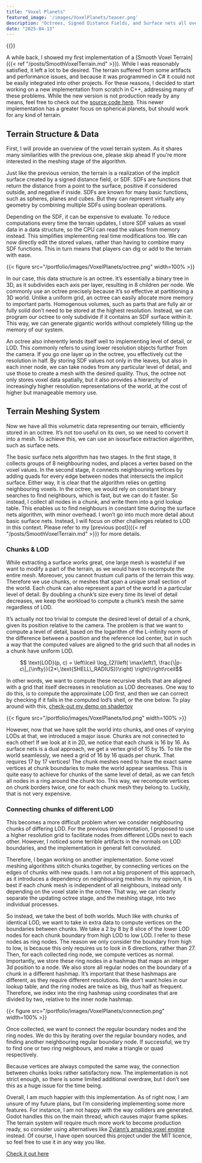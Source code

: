 ```yaml
---
title: "Voxel Planets"
featured_image: '/images/VoxelPlanets/teaser.png'
description: "Octrees, Signed Distance Fields, and Surface nets all over again!"
date: "2025-04-13"
---
```


{{<youtube ip0IKGwx49M>}}
  
A while back, I showed my first implementation of a [Smooth Voxel Terrain]({{< ref "/posts/SmoothVoxelTerrain.md" >}}). While I was reasonably satisfied, it left a lot to be desired. The terrain suffered from some artifacts and performance issues, and because it was programmed in C# it could not be easily integrated into other projects.
For these reasons, I decided to start working on a new implementation from scratch in C++, addressing many of these problems. While the new version is not production ready by any means, feel free to check out the [source code here](https://github.com/JorisAR/GDVoxelTerrain). This newer implementation has a greater focus on spherical planets, but should work for any kind of terrain.

## Terrain Structure & Data
First, I will provide an overview of the voxel terrain system. As it shares many similarities with the previous one, please skip ahead If you’re more interested in the meshing stage of the algorithm.

Just like the previous version, the terrain is a realization of the implicit surface created by a signed distance field, or SDF. SDFs are functions that return the distance from a point to the surface, positive if considered outside, and negative if inside. SDFs are known for many basic functions, such as spheres, planes and cubes. But they can represent virtually any geometry by combining multiple SDFs using boolean operations.

Depending on the SDF, it can be expensive to evaluate. To reduce computations every time the terrain updates, I store SDF values as voxel data in a data structure, so the CPU can read the values from memory instead. This simplifies implementing real time modifications too. We can now directly edit the stored values, rather than having to combine many SDF functions. This in turn means that players can dig or add to the terrain with ease.

{{< figure src="/portfolio/images/VoxelPlanets/octree.png" width=100% >}}

In our case, this data structure is an octree. It’s essentially a binary tree in 3D, as it subdivides each axis per layer, resulting in 8 children per node. We commonly use an octree precisely because it’s so effective at partitioning a 3D world. Unlike a uniform grid, an octree can easily allocate more memory to important parts. Homogenous volumes, such as parts that are fully air or fully solid don’t need to be stored at the highest resolution. Instead, we can program our octree to only subdivide if it contains an SDF surface within it. This way, we can generate gigantic worlds without completely filling up the memory of our system.


An octree also inherently lends itself well to implementing level of detail, or LOD. This commonly refers to using lower resolution objects further from the camera.
If you go one layer up in the octree, you effectively cut the resolution in half. By storing SDF  values not only in the leaves, but also in each inner node, we can take nodes from any particular level of detail, and use those to create a mesh with the desired quality. Thus, the octree not only stores voxel data spatially, but it also provides a hierarchy of increasingly higher resolution representations of the world, at the cost of higher but manageable memory use.

## Terrain Meshing System 
Now we have all this volumetric data representing our terrain, efficiently stored in an octree. It’s not too useful on its own, so we need to convert it into a mesh. To achieve this, we can use an isosurface extraction algorithm, such as surface nets.

The basic surface nets algorithm has two stages. In the first stage, it collects groups of 8 neighbouring nodes, and places a vertex based on the voxel values. In the second stage, it connects neighbouring vertices by adding quads for every edge between nodes that intersects the implicit surface. Either way, it is clear that the algorithm relies on getting neighbouring voxels. In the octree, we would rely on constant binary searches to find neighbours, which is fast, but we can do it faster. So instead, I collect all nodes in a chunk, and write them into a grid lookup table. This enables us to find neighbours in constant time during the surface nets algorithm, with minor overhead. 
I won’t go into much more detail about basic surface nets. Instead, I will focus on other challenges related to LOD in this context. Please refer to my [previous post]({{< ref "/posts/SmoothVoxelTerrain.md" >}}) for more details.

### Chunks & LOD

While extracting a surface works great, one large mesh is wasteful if we want to modify a part of the terrain, as we would have to recompute the entire mesh. Moreover, you cannot frustum cull parts of the terrain this way. Therefore we use chunks, or meshes that span a unique small section of the world. 
Each chunk can also represent a part of the world in a particular level of detail. By doubling a chunk’s size every time its level of detail decreases, we keep the workload to compute a chunk’s mesh the same regardless of LOD.

It’s actually not too trivial to compute the desired level of detail of a chunk, given its position relative to the camera. The problem is that we want to compute a level of detail, based on the logarithm of the L-infinity norm of the difference between a position and the reference lod center, but in such a way that the computed values are aligned to the grid such that all nodes in a chunk have uniform LOD. 

$$ \text{LOD}(p, c) = \left\lceil \log_{2}\left(
            \max\left(1, \frac{\|p-c\|_{\infty}}{2*\,\text{SHELL\_RADIUS}}\right)
            \right)\right\rceil$$


In other words, we want to compute these recursive shells that are aligned with a grid that itself decreases in resolution as LOD decreases.
One way to do this, is to compute the approximate LOD first, and then we can correct by checking if it falls in the computed lod’s shell, or the one below. To play around with this, [check-out my demo on shadertoy](https://www.shadertoy.com/view/WclGDB)  

{{< figure src="/portfolio/images/VoxelPlanets/lod.png" width=100% >}}

However, now that we have split the world into chunks, and ones of varying LODs at that, we introduced a major issue. Chunks are not connected to each other! If we look at it in 2D, we notice that each chunk is 16 by 16. As surface nets is a dual approach, we get a vertex grid of 15 by 15. To tile the world seamlessly, we need a grid of 16 by 16 quads per chunk. That requires 17 by 17 vertices!
The chunk meshes need to have the exact same vertices at chunk boundaries to make the world appear seamless. This is quite easy to achieve for chunks of the same level of detail, as we can fetch all nodes in a ring around the chunk too. This way, we recompute vertices on chunk borders twice, one for each chunk mesh they belong to. Luckily, that is not very expensive.

### Connecting chunks of different LOD

This becomes a more difficult problem when we consider neighbouring chunks of differing LOD. For the previous implementation, I proposed to use a higher resolution grid to facilitate nodes from different LODs next to each other. However, I noticed some terrible artifacts in the normals on LOD boundaries, and the implementation in general felt convoluted.

Therefore, I began working on another implementation. Some voxel meshing algorithms stitch chunks together, by connecting vertices on the edges of chunks with new quads. I am not a big proponent of this approach, as it introduces a dependency on neighbouring meshes. In my opinion, it is best if each chunk mesh is independent of all neighbours, instead only depending on the voxel state in the octree. That way, we can clearly separate the updating octree stage, and the meshing stage, into two individual processes. 

So instead, we take the best of both worlds. Much like with chunks of identical LOD, we want to take in extra data to compute vertices on the boundaries between chunks. We take a 2 by 8 by 8 slice of the lower LOD nodes for each chunk boundary from high LOD to low LOD. I refer to these nodes as ring nodes. The reason we only consider the boundary from high to low, is because this only requires us to look in 6 directions, rather than 27. Then, for each collected ring node, we compute vertices as normal. Importantly, we store these ring nodes in a hashmap that maps an integer 3d position to a node. We also store all regular nodes on the boundary of a chunk in a different hashmap.
It’s important that these hashmaps are different, as they require different resolutions. We don’t want holes in our lookup table, and the ring nodes are twice as big, thus half as frequent. Therefore, we index into the ring hashmap using coordinates that are divided by two, relative to the inner node hashmap.

{{< figure src="/portfolio/images/VoxelPlanets/connection.png" width=100% >}}

Once collected, we want to connect the regular boundary nodes and the ring nodes. We do this by iterating over the regular boundary nodes, and finding another neighbouring regular boundary node. If successful, we try to find one or two ring neighbours, and make a triangle or quad respectively. 

Because vertices are always computed the same way, the connection between chunks looks rather satisfactory now. The implementation is not strict enough, so there is some limited additional overdraw, but I don’t see this as a huge issue for the time being.

Overall, I am much happier with this implementation. As of right now, I am unsure of my future plans, but I’m considering implementing some more features. For instance, I am not happy with the way colliders are generated. Godot handles this on the main thread, which causes major frame spikes. The terrain system will require much more work to become production ready, so consider using alternatives like [Zylann’s amazing voxel engine](https://github.com/Zylann/godot_voxel) instead. Of course, I have open sourced this project under the MIT licence, so feel free to use it in any way you like.



[Check it out here](https://github.com/JorisAR/GDVoxelTerrain)

